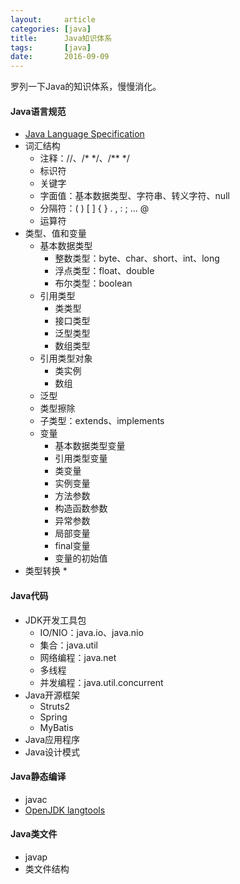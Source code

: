 ```yaml
---
layout:     article
categories: [java]
title:      Java知识体系
tags:       [java]
date:       2016-09-09
---
```


罗列一下Java的知识体系，慢慢消化。

#### Java语言规范

* [Java Language Specification](https://docs.oracle.com/javase/specs/jls/se7/html/index.html)
* 词汇结构
	* 注释：//、/\* \*/、/\*\* \*/
	* 标识符
	* 关键字
	* 字面值：基本数据类型、字符串、转义字符、null
	* 分隔符：( ) [ ] { } . , : ; ... @
	* 运算符
* 类型、值和变量
	* 基本数据类型
		* 整数类型：byte、char、short、int、long
		* 浮点类型：float、double
		* 布尔类型：boolean
	* 引用类型
		* 类类型
		* 接口类型
		* 泛型类型
		* 数组类型
	* 引用类型对象
		* 类实例
		* 数组
	* 泛型
	* 类型擦除
	* 子类型：extends、implements
	* 变量
		* 基本数据类型变量
		* 引用类型变量
		* 类变量
		* 实例变量
		* 方法参数
		* 构造函数参数
		* 异常参数
		* 局部变量
		* final变量
		* 变量的初始值
* 类型转换
	* 

#### Java代码

* JDK开发工具包
	* IO/NIO：java.io、java.nio
	* 集合：java.util
	* 网络编程：java.net
	* 多线程
	* 并发编程：java.util.concurrent
* Java开源框架
	* Struts2
	* Spring
	* MyBatis
* Java应用程序
* Java设计模式

#### Java静态编译

* javac
* [OpenJDK langtools](http://hg.openjdk.java.net/jdk7/jdk7/langtools)

#### Java类文件

* javap
* 类文件结构
